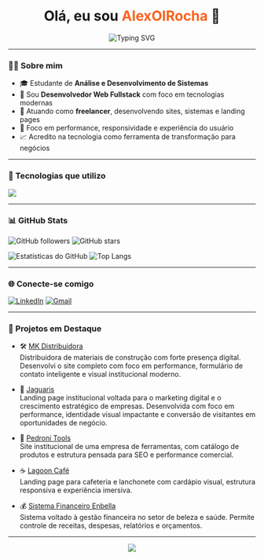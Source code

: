 <h1 align="center">
  Olá, eu sou <span style="color:#f9631f">AlexOlRocha</span> 👋
</h1>

<p align="center">
  <img src="https://readme-typing-svg.demolab.com?font=Poppins&size=24&pause=1000&color=F9631F&center=true&vCenter=true&width=600&lines=Desenvolvedor+Fullstack;Especialista+em+Landing+Pages+e+Sistemas;Amante+de+UX%2C+UI+e+Performance+Web" alt="Typing SVG" />
</p>

---

### 👨‍💻 Sobre mim

- 🎓 Estudante de **Análise e Desenvolvimento de Sistemas**
- 🌱 Sou **Desenvolvedor Web Fullstack** com foco em tecnologias modernas
- 💼 Atuando como **freelancer**, desenvolvendo sites, sistemas e landing pages
- 🚀 Foco em performance, responsividade e experiência do usuário
- 📈 Acredito na tecnologia como ferramenta de transformação para negócios

---

### 🚀 Tecnologias que utilizo

<p align="left">
  <img src="https://skillicons.dev/icons?i=ts,js,react,nextjs,tailwind,nodejs,postgres,git,html,css" />
</p>

---

### 📊 GitHub Stats

![GitHub followers](https://img.shields.io/github/followers/AlexOlRocha?style=social)
![GitHub stars](https://img.shields.io/github/stars/AlexOlRocha?style=social)

![Estatísticas do GitHub](https://github-readme-stats.vercel.app/api?username=AlexOlRocha&show_icons=true&theme=radical)
![Top Langs](https://github-readme-stats.vercel.app/api/top-langs/?username=AlexOlRocha&layout=compact&theme=radical)

---

### 🌐 Conecte-se comigo

[![LinkedIn](https://img.shields.io/badge/-LinkedIn-0A66C2?style=flat-square&logo=Linkedin&logoColor=white&link=https://www.linkedin.com/in/alex-oliveira-da-rocha-09645b2b7/)](https://www.linkedin.com/in/alex-oliveira-da-rocha-09645b2b7/)
[![Gmail](https://img.shields.io/badge/-Gmail-D14836?style=flat-square&logo=gmail&logoColor=white)](mailto:alexoliveirarocha2006@gmail.com)

---

### 💼 Projetos em Destaque

- 🛠️ [MK Distribuidora](https://www.mkdistribuidora.com/)  
  Distribuidora de materiais de construção com forte presença digital. Desenvolvi o site completo com foco em performance, formulário de contato inteligente e visual institucional moderno.

- 🚗 [Jaguaris](https://www.jaguaris.com.br/)  
  Landing page institucional voltada para o marketing digital e o crescimento estratégico de empresas. Desenvolvida com foco em performance, identidade visual impactante e conversão de visitantes em oportunidades de negócio.


- 🔧 [Pedroni Tools](https://www.pedronitools.com.br/)  
  Site institucional de uma empresa de ferramentas, com catálogo de produtos e estrutura pensada para SEO e performance comercial.

- ☕ [Lagoon Café](https://github.com/ALexOlRocha/Lagoon-Cafe)  
  Landing page para cafeteria e lanchonete com cardápio visual, estrutura responsiva e experiência imersiva.

- 💰 [Sistema Financeiro Enbella](https://github.com/ALexOlRocha/Sistema-financeiro-Enbella)  
  Sistema voltado à gestão financeira no setor de beleza e saúde. Permite controle de receitas, despesas, relatórios e orçamentos.

---

<p align="center">
  <img src="https://capsule-render.vercel.app/api?type=waving&color=0a2f58&height=100&section=footer"/>
</p>
